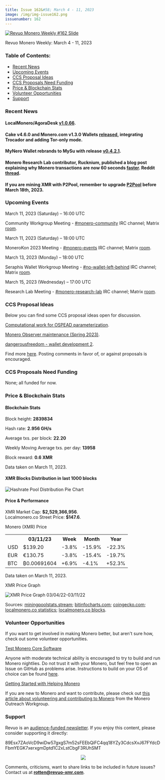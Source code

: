 ```yaml
---
title: Issue 162&#58; March 4 - 11, 2023
image: /img/img-issue162.png
issuenumber: 162
---
```

[<img src="/img/img-issue162.png" alt="Revuo Monero Weekly #162 Slide" class="img-lead">](/issue-162.html)

<p class="text-lead">Revuo Monero Weekly: March 4 - 11, 2023</p>
<!--more-->

<h3>Table of Contents:</h3>
<ul class="contents">
    <li><a href="#news">Recent News</a></li>
    <li><a href="#events">Upcoming Events</a></li>
    <li><a href="#ideas">CCS Proposal Ideas</a></li>
    <li><a href="#proposals">CCS Proposals Need Funding</a></li>
    <li><a href="#stats">Price & Blockchain Stats</a></li>
    <li><a href="#volunteer">Volunteer Opportunities</a></li>
    <li><a href="#support">Support</a></li>
</ul>

<h3 id="news">Recent News</h3>

<div class="newsbyte">
    <h4>LocalMonero/AgoraDesk <a href="https://github.com/AgoraDesk-LocalMonero/agoradesk-app-foss/releases/tag/v1.0.66" target="_blank">v1.0.66</a>.</h4>
</div>
    
<div class="newsbyte">
    <h4>Cake v4.6.0 and Monero.com v1.3.0 Wallets <a href="https://github.com/cake-tech/cake_wallet/releases/tag/v4.6.0" target="_blank">released</a>, integrating Trocador and adding Tor-only mode.</h4>
</div>

<div class="newsbyte">
    <h4>MyNero Wallet rebrands to MySu with release <a href="https://mynero.net/download/" target="_blank">v0.4.2.1</a>.</h4>
</div>

<div class="newsbyte">
    <h4>Monero Research Lab contributor, Rucknium, published a blog post explaining why Monero transactions are now 60 seconds <a href="https://rucknium.me/posts/monero-transactions-60-seconds-faster/" target="_blank">faster</a>. Reddit <a href="https://teddit.adminforge.de/r/Monero/comments/11nu4aj/monero_transaction_confirmations_are_now_60/" target="_blank">thread</a>.</h4>
</div>

<div class="newsbyte">
    <h4>If you are mining XMR with P2Pool, remember to upgrade <a href="https://teddit.adminforge.de/r/MoneroMining/comments/11f1kjn/reminder_p2pool_network_upgrade_aka_hardfork_on/" target="_blank">P2Pool</a> before March 18th, 2023.</h4>
</div>

<h3 id="events">Upcoming Events</h3>

<div class="event">
    <p class="date" markdown="1">March 11, 2023 (Saturday) – 16:00 UTC</p>
    <p markdown="1">Community Workgroup Meeting - <a href="irc://irc.libera.chat/#monero-community" target="_blank">#monero-community</a> IRC channel; Matrix <a href="https://matrix.to/#/#monero-community:monero.social" target="_blank">room</a>.</p>
</div>

<div class="event">
    <p class="date" markdown="1">March 11, 2023 (Saturday) – 18:00 UTC</p>
    <p markdown="1">MoneroKon 2023 Meeting - <a href="irc://irc.libera.chat/#monero-events" target="_blank">#monero-events</a> IRC channel; Matrix <a href="https://matrix.to/#/#monero-events:monero.social" target="_blank">room</a>.</p>
</div>

<div class="event">
    <p class="date" markdown="1">March 13, 2023 (Monday) – 18:00 UTC</p>
    <p markdown="1">Seraphis Wallet Workgroup Meeting - <a href="irc://irc.libera.chat/#no-wallet-left-behind" target="_blank">#no-wallet-left-behind</a> IRC channel; Matrix <a href="https://matrix.to/#/#no-wallet-left-behind:monero.social" target="_blank">room</a>.</p>
</div>

<div class="event">
    <p class="date" markdown="1">March 15, 2023 (Wednesday) – 17:00 UTC</p>
    <p markdown="1">Research Lab Meeting - <a href="irc://irc.libera.chat/#monero-research-lab" target="_blank">#monero-research-lab</a> IRC channel; Matrix <a href="https://matrix.to/#/#monero-research-lab:monero.social" target="_blank">room</a>.</p>
</div>

<h3 id="ideas">CCS Proposal Ideas</h3>

<p>Below you can find some CCS proposal ideas open for discussion.</p>

<div class="proposal">
<p><a href="https://repo.getmonero.org/monero-project/ccs-proposals/-/merge_requests/375" target="_blank">Computational work for OSPEAD parameterization</a>.</p>
</div>

<div class="proposal">
<p><a href="https://repo.getmonero.org/monero-project/ccs-proposals/-/merge_requests/378" target="_blank">Monero Observer maintenance (Spring 2023)</a>.</p>
</div>

<div class="proposal">
<p><a href="https://repo.getmonero.org/monero-project/ccs-proposals/-/merge_requests/377" target="_blank">dangerousfreedom - wallet development 2</a>.</p>
</div>

<div class="proposal">
<p>Find more <a href="https://ccs.getmonero.org/ideas/" target="_blank">here</a>. Posting comments in favor of, or against proposals is encouraged.</p>
</div>

<h3 id="proposals">CCS Proposals Need Funding</h3>

<p>None; all funded for now.</p>

<h3 id="stats">Price & Blockchain Stats</h3>

<h4 class="stat">Blockchain Stats</h4>

<div class="bcstats">
    <p>Block height: <b>2839834</b></p>
    <p>Hash rate: <b>2.956 GH/s</b></p>
    <p>Average txs. per block: <b>22.20</b></p>
    <p>Weekly Moving Average txs. per day: <b>13958</b></p>
    <p>Block reward: <b>0.6 XMR</b></p>
</div>
<p class="note">Data taken on March 11, 2023.</p>

<h4 class="stat">XMR Blocks Distribution in last 1000 blocks</h4>
<p><img src="/img/hashrate-pool-distribution-0311.png" alt="Hashrate Pool Distribution Pie Chart"/></p>

<h4 class="stat" id="price-stat">Price & Performance</h4>

<div class="price-intro">XMR Market Cap: <b>$2,529,366,956</b>.<br/>Localmonero.co Street Price: <b>$147.6</b>.</div>

<p class="table-title">Monero (XMR) Price</p>
<table class="price-table">
  <tr class="row1">
    <th></th>
    <th>03/11/23</th>
    <th>Week</th>
    <th>Month</th>
    <th>Year</th>
  </tr>
  <tr>
    <td data-th="XMR to">USD</td>
    <td data-th="03/11/23">$139.20</td>
    <td data-th="Week" class="red">-3.8%</td>
    <td data-th="Month" class="red">-15.9%</td>
    <td data-th="Year" class="red">-22.3%</td>
  </tr>
  <tr class="row3">
    <td data-th="XMR to">EUR</td>
    <td data-th="03/11/23">€130.75</td>
    <td data-th="Week" class="red">-3.8%</td>
    <td data-th="Month" class="red">-15.4%</td>
    <td data-th="Year" class="red">-19.7%</td>
  </tr>
  <tr>
    <td data-th="XMR to">BTC</td>
    <td data-th="03/11/23">₿0.00691604</td>
    <td data-th="Week" class="green">+6.9%</td>
    <td data-th="Month" class="red">-4.1%</td>
    <td data-th="Year" class="green">+52.3%</td>
  </tr>
</table>
<p class="note">Data taken on March 11, 2023.</p>

<p class="table-title">XMR Price Graph</p>

![XMR Price Graph 03/04/22-03/11/22](/img/weekly-chart-0311.png "XMR Price Graph 03/04/22-03/11/22")

Sources: <a href="https://miningpoolstats.stream/monero" target="_blank">miningpoolstats.stream</a>; <a href="https://bitinfocharts.com/monero/" target="_blank">bitinfocharts.com</a>; <a href="https://www.coingecko.com/en/coins/monero" target="_blank">coingecko.com</a>; <a href="https://localmonero.co/statistics" target="_blank">localmonero.co statistics</a>; <a href="https://localmonero.co/blocks" target="_blank">localmonero.co blocks</a>.

<h3 id="volunteer">Volunteer Opportunities</h3>

<p>If you want to get involved in making Monero better, but aren't sure how, check out some volunteer opportunities.</p>

<div class="newsbyte">
    <p class="date"><a href="https://github.com/monero-project/monero" target="_blank">Test Monero Core Software</a></p>
    <p>Anyone with moderate technical ability is encouraged to try to build and run Monero nightlies. Do not trust it with your Monero, but feel free to open an Issue on GitHub as problems arise. Instructions to build on your OS of choice can be found <a href="https://github.com/monero-project/monero#compiling-monero-from-source" target="_blank">here</a>. </p>
</div>

<div class="newsbyte">
    <p class="date"><a href="https://github.com/monero-project/monero" target="_blank">Getting Started with Helping Monero</a></p>
    <p>If you are new to Monero and want to contribute, please check out <a href="https://www.monerooutreach.org/stories/getting-started-helping-monero.php" target="_blank">this article about volunteering and contributing to Monero</a> from the Monero Outreach Workgroup. </p>
</div>

<h3 id="support">Support</h3>

<p markdown="1">Revuo is an <a href="https://revuo-xmr.com/support/">audience-funded newsletter</a>. If you enjoy this content, please consider supporting it directly:</p>

<p class="address" markdown="1">89Esx7ZAoVcD9wiDw57gxgS7m52sFEEbQiFC4qq18YZy3CdcsXvJ67FYdcDFbmYEGK7xerxgmDptd1C2xLstCbgF3RUhSMT</p>

<p><center><a href="monero:89Esx7ZAoVcD9wiDw57gxgS7m52sFEEbQiFC4qq18YZy3CdcsXvJ67FYdcDFbmYEGK7xerxgmDptd1C2xLstCbgF3RUhSMT" class="qr"><img src="/img/donate-monero.jpg" style="max-width: 200px;"/></a></center></p>

Comments, criticisms, want to share links to be included in future issues? Contact us at **rotten@revuo-xmr.com**.
